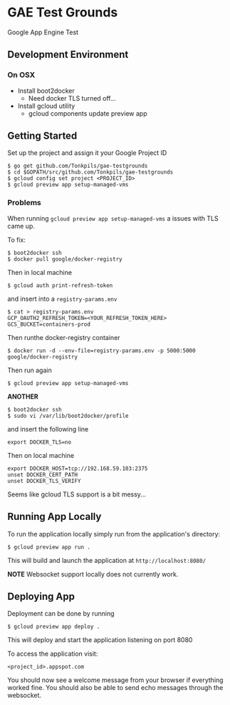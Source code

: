 # GAE Test Grounds
Google App Engine Test

## Development Environment

### On OSX

* Install boot2docker
  * Need docker TLS turned off...
* Install gcloud utility
  * gcloud components update preview app

## Getting Started

Set up the project and assign it your Google Project ID

```
$ go get github.com/Tonkpils/gae-testgrounds
$ cd $GOPATH/src/github.com/Tonkpils/gae-testgrounds
$ gcloud config set project <PROJECT_ID>
$ gcloud preview app setup-managed-vms
```

### Problems

When running `gcloud preview app setup-managed-vms` a issues with TLS came up.

To fix:

```
$ boot2docker ssh
$ docker pull google/docker-registry
```

Then in local machine

```
$ gcloud auth print-refresh-token
```

and insert into a `registry-params.env`

```
$ cat > registry-params.env
GCP_OAUTH2_REFRESH_TOKEN=<YOUR_REFRESH_TOKEN_HERE>
GCS_BUCKET=containers-prod
```

Then runthe docker-registry container

```
$ docker run -d --env-file=registry-params.env -p 5000:5000 google/docker-registry
```

Then run again

```
$ gcloud preview app setup-managed-vms
```

**ANOTHER**

```
$ boot2docker ssh
$ sudo vi /var/lib/boot2docker/profile
```

and insert the following line

```
export DOCKER_TLS=no
```

Then on local machine

```
export DOCKER_HOST=tcp://192.168.59.103:2375
unset DOCKER_CERT_PATH
unset DOCKER_TLS_VERIFY
```

Seems like gcloud TLS support is a bit messy...

## Running App Locally

To run the application locally simply run from the application's directory:

```
$ gcloud preview app run .
```

This will build and launch the application at `http://localhost:8080/`

**NOTE** Websocket support locally does not currently work.

## Deploying App

Deployment can be done by running

```
$ gcloud preview app deploy .
```

This will deploy and start the application listening on port 8080

To access the application visit:

```
<project_id>.appspot.com
```

You should now see a welcome message from your browser if everything worked fine.
You should also be able to send echo messages through the websocket.

